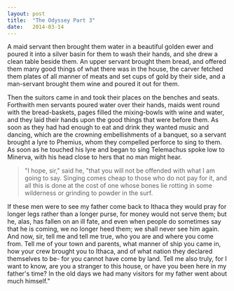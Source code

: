 ```yaml
---
layout: post
title:  "The Odyssey Part 3"
date:   2014-03-14
---
```


A maid servant then brought them water in a beautiful golden ewer and poured it into a silver basin for them to wash their
hands, and she drew a clean table beside them. An upper servant brought them bread, and offered them many good things of
what there was in the house, the carver fetched them plates of all manner of meats and set cups of gold by their side, and
a man-servant brought them wine and poured it out for them.

Then the suitors came in and took their places on the benches and seats. Forthwith men servants poured water over their
hands, maids went round with the bread-baskets, pages filled the mixing-bowls with wine and water, and they laid their hands
upon the good things that were before them. As soon as they had had enough to eat and drink they wanted music and dancing,
which are the crowning embellishments of a banquet, so a servant brought a lyre to Phemius, whom they compelled perforce to
sing to them. As soon as he touched his lyre and began to sing Telemachus spoke low to Minerva, with his head close to hers
that no man might hear.

>"I hope, sir," said he, "that you will not be offended with what I am going to say. Singing comes cheap to those who do not
pay for it, and all this is done at the cost of one whose bones lie rotting in some wilderness or grinding to powder in the
surf.

If these men were to see my father come back to Ithaca they would pray for
longer legs rather than a longer purse, for money would not serve them; but he, alas, has fallen on an ill fate, and even
when people do sometimes say that he is coming, we no longer heed them; we shall never see him again. And now, sir, tell me
and tell me true, who you are and where you come from. Tell me of your town and parents, what manner of ship you came in,
how your crew brought you to Ithaca, and of what nation they declared themselves to be- for you cannot have come by land.
Tell me also truly, for I want to know, are you a stranger to this house, or have you been here in my father's time? In the
old days we had many visitors for my father went about much himself."
